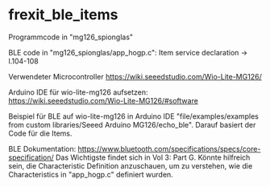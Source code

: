 # frexit_ble_items

Programmcode in "mg126_spionglas"

BLE code in "mg126_spionglas/app_hogp.c":
  Item service declaration -> l.104-108

Verwendeter Microcontroller https://wiki.seeedstudio.com/Wio-Lite-MG126/

Arduino IDE für wio-lite-mg126 aufsetzen: https://wiki.seeedstudio.com/Wio-Lite-MG126/#software

Beispiel für BLE auf wio-lite-mg126 in Arduino IDE "file/examples/examples from custom libraries/Seeed Arduino MG126/echo_ble". Darauf basiert der Code für die Items.

BLE Dokumentation: https://www.bluetooth.com/specifications/specs/core-specification/
Das Wichtigste findet sich in Vol 3: Part G. Könnte hilfreich sein, die Characteristic Definition anzuschauen, um zu verstehen, wie die Characteristics in "app_hogp.c" definiert wurden.
